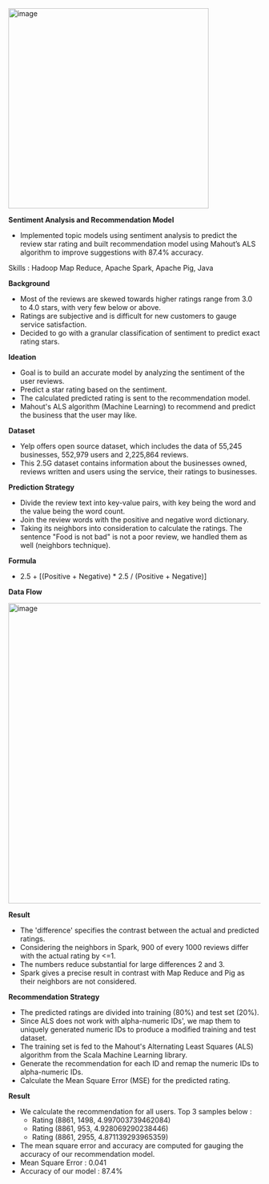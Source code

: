 <img width="400" alt="image" src="https://github.com/user-attachments/assets/44357316-c756-4c4e-9dc1-de138db65db9">

**Sentiment Analysis and Recommendation Model**

- Implemented topic models using sentiment analysis to predict the review star rating and built recommendation model using Mahout’s ALS algorithm to improve suggestions with 87.4% accuracy.

Skills : Hadoop Map Reduce, Apache Spark, Apache Pig, Java

**Background**
- Most of the reviews are skewed towards higher ratings range from 3.0 to 4.0 stars, with very few below or above.
- Ratings are subjective and is difficult for new customers to gauge service satisfaction.
- Decided to go with a granular classification of sentiment to predict exact rating stars.

**Ideation**
- Goal is to build an accurate model by analyzing the sentiment of the user reviews. 
- Predict a star rating based on the sentiment.
- The calculated predicted rating is sent to the recommendation model.
- Mahout's ALS algorithm (Machine Learning) to recommend and predict the business that the user may like.

**Dataset**
- Yelp offers open source dataset, which includes the data of 55,245 businesses, 552,979 users and 2,225,864 reviews. 
- This 2.5G dataset contains information about the businesses owned, reviews written and users using the service, their ratings to businesses.

**Prediction Strategy**
- Divide the review text into key-value pairs, with key being the word and the value being the word count.
- Join the review words with the positive and negative word dictionary.
- Taking its neighbors into consideration to calculate the ratings. The sentence "Food is not bad" is not a poor review, we handled them as well (neighbors technique).

**Formula**
- 2.5 + [(Positive + Negative) * 2.5 / (Positive + Negative)]

**Data Flow**

<img width="600" alt="image" src="https://github.com/user-attachments/assets/56a0b5f0-c549-4074-8bb0-84e5540e8b29">

**Result**
- The 'difference' specifies the contrast between the actual and predicted ratings.
- Considering the neighbors in Spark, 900 of every 1000 reviews differ with the actual rating by <=1.
- The numbers reduce substantial for large differences 2 and 3.
- Spark gives a precise result in contrast with Map Reduce and Pig as their neighbors are not considered.

**Recommendation Strategy**
- The predicted ratings are divided into training (80%) and test set (20%).
- Since ALS does not work with alpha-numeric IDs', we map them to uniquely generated numeric IDs to produce a modified training and test dataset.
- The training set is fed to the Mahout's Alternating Least Squares (ALS) algorithm from the Scala Machine Learning library.
- Generate the recommendation for each ID and remap the numeric IDs to alpha-numeric IDs.
- Calculate the Mean Square Error (MSE) for the predicted rating.

**Result**
- We calculate the recommendation for all users. Top 3 samples below :
  - Rating (8861, 1498, 4.997003739462084)
  - Rating (8861, 953, 4.928069290238446)
  - Rating (8861, 2955, 4.871139293965359)
- The mean square error and accuracy are computed for gauging the accuracy of our recommendation model.
- Mean Square Error : 0.041
- Accuracy of our model : 87.4%

